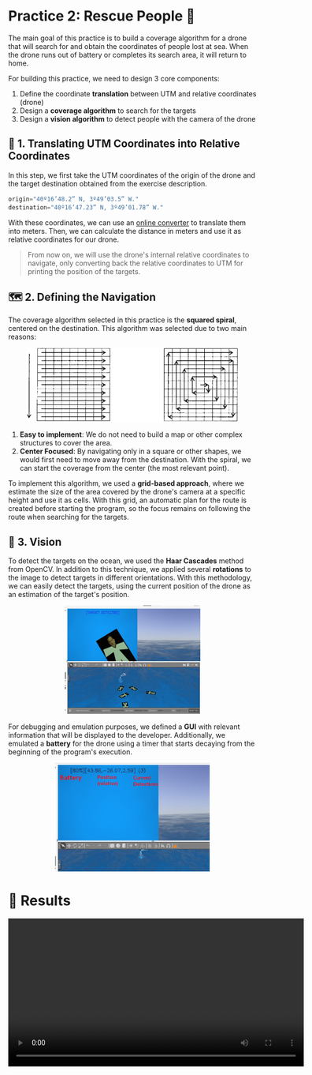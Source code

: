 # Practice 2: Rescue People 🚁

The main goal of this practice is to build a coverage algorithm for a drone that will search for and obtain the coordinates of people lost at sea. When the drone runs out of battery or completes its search area, it will return to home.

For building this practice, we need to design 3 core components:

1. Define the coordinate **translation** between UTM and relative coordinates (drone)
2. Design a **coverage algorithm** to search for the targets
3. Design a **vision algorithm** to detect people with the camera of the drone

## 📍 1. Translating UTM Coordinates into Relative Coordinates

In this step, we first take the UTM coordinates of the origin of the drone and the target destination obtained from the exercise description.

```python
origin="40º16’48.2” N, 3º49’03.5” W."
destination="40º16’47.23” N, 3º49’01.78” W."
```

With these coordinates, we can use an [online converter](http://rcn.montana.edu/Resources/Converter.aspx) to translate them into meters. Then, we can calculate the distance in meters and use it as relative coordinates for our drone.

> From now on, we will use the drone's internal relative coordinates to navigate, only converting back the relative coordinates to UTM for printing the position of the targets.

## 🗺️ 2. Defining the Navigation

The coverage algorithm selected in this practice is the **squared spiral**, centered on the destination. This algorithm was selected due to two main reasons:

<div align="center">
    <img src="./media/p2/spiral.png" height="150px" alt="squared-spiral vs other algorithms">
</div>

1. **Easy to implement**: We do not need to build a map or other complex structures to cover the area.
2. **Center Focused**: By navigating only in a square or other shapes, we would first need to move away from the destination. With the spiral, we can start the coverage from the center (the most relevant point).

To implement this algorithm, we used a **grid-based approach**, where we estimate the size of the area covered by the drone's camera at a specific height and use it as cells. With this grid, an automatic plan for the route is created before starting the program, so the focus remains on following the route when searching for the targets.

## 👀 3. Vision

To detect the targets on the ocean, we used the **Haar Cascades** method from OpenCV. In addition to this technique, we applied several **rotations** to the image to detect targets in different orientations. With this methodology, we can easily detect the targets, using the current position of the drone as an estimation of the target's position.

<div align="center">
    <img src="./media/p2/detection.png" height="220px" alt="Detections">
</div>

For debugging and emulation purposes, we defined a **GUI** with relevant information that will be displayed to the developer. Additionally, we emulated a **battery** for the drone using a timer that starts decaying from the beginning of the program's execution.

<div align="center">
    <img src="./media/p2/GUI.png" height="220px" alt="GUI">
</div>

# 🏁 Results

<div align="center">
    <video width="600" controls>
        <source src="https://github.com/user-attachments/assets/41eea646-7be9-48d1-8203-5cf4009731c5" type="video/mp4">
    </video>
</div>

